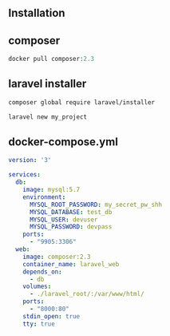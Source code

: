 ## Installation

## composer
```php
docker pull composer:2.3
```


## laravel installer
```bash
composer global require laravel/installer

laravel new my_project
```


## docker-compose.yml
```yaml
version: '3'

services:
  db:
    image: mysql:5.7
    environment:
      MYSQL_ROOT_PASSWORD: my_secret_pw_shh
      MYSQL_DATABASE: test_db
      MYSQL_USER: devuser
      MYSQL_PASSWORD: devpass
    ports:
      - "9905:3306"
  web:
    image: composer:2.3
    container_name: laravel_web
    depends_on:
      - db
    volumes:
      - ./laravel_root/:/var/www/html/
    ports:
      - "8000:80"
    stdin_open: true
    tty: true
```


## 
```php

```


## 
```php

```


## 
```php

```


## 
```php

```


## 
```php

```


## 
```php

```


```php

```


## 
```php

```


## 
```php

```


## 
```php

```


## 
```php

```


## 
```php

```


## 
```php

```


## 
```php

```


## 
```php

```
